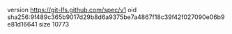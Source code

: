 version https://git-lfs.github.com/spec/v1
oid sha256:9f489c365b9017d29b8d6a9375be7a4867f18c39f42f027090e06b9e81d16641
size 10773
